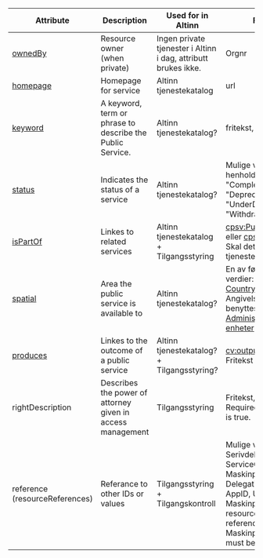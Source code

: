 | Attribute                                                                                                           | Description                                                        | Used for in Altinn                                             | Format                                                                                                                                                                                                                                                                                                                                                                                                                                                                                                                                                                                                 |
| ------------------------------------------------------------------------------------------------------------------- | ------------------------------------------------------------------ | -------------------------------------------------------------- | ------------------------------------------------------------------------------------------------------------------------------------------------------------------------------------------------------------------------------------------------------------------------------------------------------------------------------------------------------------------------------------------------------------------------------------------------------------------------------------------------------------------------------------------------------------------------------------------------------ |
| [ownedBy](https://informasjonsforvaltning.github.io/cpsv-ap-no/#Tjeneste-eiesAv)                                    | Resource owner (when private)                                      | Ingen private tjenester i Altinn i dag, attributt brukes ikke. | Orgnr                                                                                                                                                                                                                                                                                                                                                                                                                                                                                                                                                                                                  |
| [homepage](https://informasjonsforvaltning.github.io/cpsv-ap-no/#OffentligTjeneste-hjemmeside)                      | Homepage for service                                               | Altinn tjenestekatalog                                         | url                                                                                                                                                                                                                                                                                                                                                                                                                                                                                                                                                                                                    |
| [keyword](https://informasjonsforvaltning.github.io/cpsv-ap-no/#OffentligTjeneste-n%C3%B8kkelord)                   | A keyword, term or phrase to describe the Public Service.          | Altinn tjenestekatalog?                                        | fritekst, max ? tegn.                                                                                                                                                                                                                                                                                                                                                                                                                                                                                                                                                                                  |
| [status](https://informasjonsforvaltning.github.io/cpsv-ap-no/#OffentligTjeneste-status)                            | Indicates the status of a service                                  | Altinn tjenestekatalog?                                        | Mulige verdier i henhold til [standard](https://raw.githubusercontent.com/SEMICeu/ADMS-AP/master/purl.org/ADMS_SKOS_v1.00.rdf): "Completed", "Deprecated", "UnderDevelopment", "Withdrawn"                                                                                                                                                                                                                                                                                                                                                                                                             |
| [isPartOf](https://informasjonsforvaltning.github.io/cpsv-ap-no/#OffentligTjeneste-erDelAv)                         | Linkes to related services                                         | Altinn tjenestekatalog + Tilgangsstyring                       | [cpsv:PublicService](https://informasjonsforvaltning.github.io/cpsv-ap-no/#OffentligTjeneste) eller [cpsvno:Service](https://informasjonsforvaltning.github.io/cpsv-ap-no/#Tjeneste). Skal det opprettes tjenestegruppe?                                                                                                                                                                                                                                                                                                                                                                               |
| [spatial](https://informasjonsforvaltning.github.io/cpsv-ap-no/#OffentligTjeneste-dekningsomr%C3%A5de)              | Area the public service is available to                            | Altinn tjenestekatalog?                                        | En av følgende EUvoc verdier: [Continent](https://op.europa.eu/en/web/eu-vocabularies/concept-scheme/-/resource?uri=http://publications.europa.eu/resource/authority/continent), [Country](https://op.europa.eu/en/web/eu-vocabularies/concept-scheme/-/resource?uri=http://publications.europa.eu/resource/authority/country), eller [Place](https://op.europa.eu/en/web/eu-vocabularies/concept-scheme/-/resource?uri=http://publications.europa.eu/resource/authority/place). Angivelse i Norge benyttes [Administrative enheter](https://data.geonorge.no/administrativeEnheter/nasjon/doc/173163) |
| [produces](https://informasjonsforvaltning.github.io/cpsv-ap-no/#OffentligTjeneste-produserer)                      | Linkes to the outcome of a public service                          | Altinn tjenestekatalog? + Tilgangsstyring?                     | [cv:output](https://informasjonsforvaltning.github.io/cpsv-ap-no/#OffentligTjeneste-produserer): id + Fritekst                                                                                                                                                                                                                                                                                                                                                                                                                                                                                         |
| rightDescription                                                                                                  | Describes the power of attorney given in access management         | Tilgangsstyring                                                | Fritekst, max ? tegn. Required if delegable is true.                                                                                                                                                                                                                                                                                                                                                                                                                                                                                                                                                                                  |
| reference (resourceReferences)                                                                                                           | Referance to other IDs or values                                   | Tilgangsstyring + Tilgangskontroll                             | Mulige verdier: SerivdeEditionCode, ServiceCode, MaskinportenScope, DelegationschemeID, AppID, Uri. For MaskinportenSchema resources, a reference with type MaskinportenScope must be added.                                                                                                                                                                                                                                                                                                                                                                                                                                                                                     |